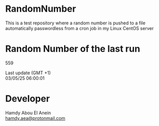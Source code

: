 # RandomNumber    
This is a test repository where a random number is pushed to a file automatically passwordless from a cron job in my Linux CentOS server    
# Random Number of the last run   
559
      
Last update (GMT +1)    
03/05/25 06:00:01
# Developer    
Hamdy Abou El Anein   
hamdy.aea@protonmail.com
